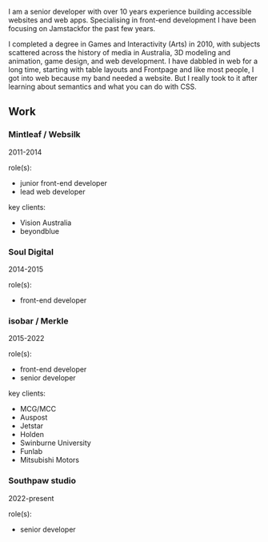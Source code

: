 I am a senior developer with over 10 years experience building accessible websites and web apps. Specialising in front-end development I have been focusing on Jamstackfor the past few years.

I completed a degree in Games and Interactivity (Arts) in 2010, with subjects scattered across the history of media in Australia, 3D modeling and animation, game design, and web development. I have dabbled in web for a long time, starting with table layouts and Frontpage and like most people, I got into web because my band needed a website. But I really took to it after learning about semantics and what you can do with CSS.

## Work

### Mintleaf / Websilk

2011-2014

role(s):

- junior front-end developer
- lead web developer

key clients:

- Vision Australia
- beyondblue

### Soul Digital

2014-2015

role(s):

- front-end developer

### isobar / Merkle

2015-2022

role(s):

- front-end developer
- senior developer

key clients:

- MCG/MCC
- Auspost
- Jetstar
- Holden
- Swinburne University
- Funlab
- Mitsubishi Motors

### Southpaw studio

2022-present

role(s):

- senior developer
